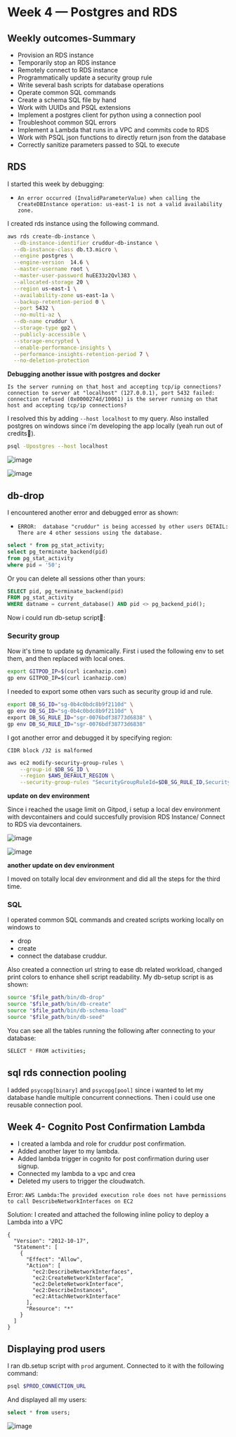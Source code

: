# Week 4 — Postgres and RDS

## Weekly outcomes-Summary

* Provision an RDS instance
* Temporarily stop an RDS instance
* Remotely connect to RDS instance
* Programmatically update a security group rule
* Write several bash scripts for database operations
* Operate common SQL commands
* Create a schema SQL file by hand
* Work with UUIDs and PSQL extensions
* Implement a postgres client for python using a connection pool
* Troubleshoot common SQL errors
* Implement a Lambda that runs in a VPC and commits code to RDS
* Work with PSQL json functions to directly return json from the database
* Correctly sanitize parameters passed to SQL to execute


## RDS

I started this week by debugging:

* `An error occurred (InvalidParameterValue) when calling the CreateDBInstance operation: us-east-1 is not a valid availability zone.`

I created rds instance using the following command.

```bash
aws rds create-db-instance \
  --db-instance-identifier cruddur-db-instance \
  --db-instance-class db.t3.micro \
  --engine postgres \
  --engine-version  14.6 \
  --master-username root \
  --master-user-password huEE33z2Qvl383 \
  --allocated-storage 20 \
  --region us-east-1 \
  --availability-zone us-east-1a \
  --backup-retention-period 0 \
  --port 5432 \
  --no-multi-az \
  --db-name cruddur \
  --storage-type gp2 \
  --publicly-accessible \
  --storage-encrypted \
  --enable-performance-insights \
  --performance-insights-retention-period 7 \
  --no-deletion-protection
```

**Debugging another issue with postgres and docker**

`Is the server running on that host and accepting tcp/ip connections? connection to server at "localhost" (127.0.0.1), port 5432 failed: connection refused (0x0000274d/10061) is the server running on that host and accepting tcp/ip connections?`

I resolved this by adding `--host localhost` to my query. Also installed postgres on windows since i'm developing the app locally (yeah run out of credits🎈).

```bash
psql -Upostgres --host localhost
```

![image](https://user-images.githubusercontent.com/96833570/224510346-51b81fc8-6076-4104-9a0f-bd9f97bfd152.png)

![image](https://user-images.githubusercontent.com/96833570/224562141-b17a3ac9-c71c-41ec-959a-d44864bceda8.png)


## db-drop

I encountered another error and debugged error as shown:

* `ERROR:  database "cruddur" is being accessed by other users DETAIL:  There are 4 other sessions using the database.` 

```sql
select * from pg_stat_activity;
select pg_terminate_backend(pid) 
from pg_stat_activity
where pid = '50';
```

Or you can delete all sessions other than yours:

```sql
SELECT pid, pg_terminate_backend(pid) 
FROM pg_stat_activity 
WHERE datname = current_database() AND pid <> pg_backend_pid();
```

Now i could run db-setup script🎉:


### Security group

Now it's time to update sg dynamically. First i used the following env to set them, and then replaced with local ones.

```bash
export GITPOD_IP=$(curl icanhazip.com)
gp env GITPOD_IP=$(curl icanhazip.com)
```
I needed to export some othen vars such as security group id and rule.

```bash
export DB_SG_ID="sg-0b4c0bdc8b9f2110d" \
gp env DB_SG_ID="sg-0b4c0bdc8b9f2110d" \
export DB_SG_RULE_ID="sgr-0076bdf38773d6838" \
gp env DB_SG_RULE_ID="sgr-0076bdf38773d6838"
```
I got another error and debugged it by specifying region:

`CIDR block /32 is malformed`

```bash
aws ec2 modify-security-group-rules \
    --group-id $DB_SG_ID \
    --region $AWS_DEFAULT_REGION \
    --security-group-rules "SecurityGroupRuleId=$DB_SG_RULE_ID,SecurityGroupRule={Description=devcontainer,IpProtocol=tcp,FromPort=5432,ToPort=5432,CidrIpv4=$GITPOD_IP/32}"
```

**update on dev environment**

Since i  reached the usage limit on Gitpod, i setup a local dev environment with devcontainers and could succesfully provision RDS Instance/ Connect to RDS via devcontainers.

![image](https://user-images.githubusercontent.com/96833570/224793344-46a20fc6-8722-41cd-8f4b-40cb015a5961.png)

![image](https://user-images.githubusercontent.com/96833570/224793423-47dc8bec-7db4-4b8e-849e-ccd139b66374.png)

**another update on dev environment**

I moved on totally local dev environment and did all the steps for the third time.


### SQL

I operated common SQL commands and created scripts working locally on windows to
* drop
* create
* connect the database cruddur.

Also created a connection url string to ease db related workload, changed print colors to enhance shell script readability. My db-setup script is as shown:

```sh
source "$file_path/bin/db-drop"
source "$file_path/bin/db-create"
source "$file_path/bin/db-schema-load"
source "$file_path/bin/db-seed"
```

You can see all the tables running the following after connecting to your database:

```bash
SELECT * FROM activities;
```

## sql rds connection pooling
I added `psycopg[binary]` and `psycopg[pool]` since i wanted to let my database handle multiple concurrent connections. Then i could use one reusable connection pool.

## Week 4- Cognito Post Confirmation Lambda

* I created a lambda and role for cruddur post confirmation. 
* Added another layer to my lambda.
* Added lambda trigger in cognito for post confirmation during user signup. 
* Connected my lambda to a vpc and crea
* Deleted my users to trigger the cloudwatch.


Error: `AWS Lambda:The provided execution role does not have permissions to call DescribeNetworkInterfaces on EC2`

Solution: I created and attached the following inline policy to deploy a Lambda into a VPC

```aws
{
  "Version": "2012-10-17",
  "Statement": [
    {
      "Effect": "Allow",
      "Action": [
        "ec2:DescribeNetworkInterfaces",
        "ec2:CreateNetworkInterface",
        "ec2:DeleteNetworkInterface",
        "ec2:DescribeInstances",
        "ec2:AttachNetworkInterface"
      ],
      "Resource": "*"
    }
  ]
}
```
## Displaying prod users

I ran db.setup script with `prod` argument. Connected to it with  the following command:

```bash
psql $PROD_CONNECTION_URL
```

And displayed all my users:

```sql
select * from users;
```


![image](https://user-images.githubusercontent.com/96833570/226624094-c7e1a845-d91b-4f89-8870-6a5de8c5338d.png)


